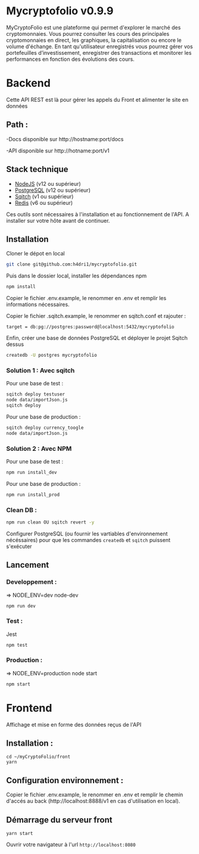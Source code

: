 # Mycryptofolio v0.9.9

MyCryptoFolio est une plateforme qui permet d'explorer le marché des cryptomonnaies. Vous pourrez consulter les cours des principales cryptomonnaies en direct, les graphiques, la capitalisation ou encore le volume d'échange. En tant qu'utilisateur enregistrés vous pourrez gérer vos portefeuilles d’investissement, enregistrer des transactions et monitorer les performances en fonction des évolutions des cours.

# Backend

Cette API REST est là pour gérer les appels du Front et alimenter le site en données

## Path :

-Docs disponible sur http://hostname:port/docs

-API disponible sur http://hotname:port/v1

## Stack technique

- [NodeJS](https://nodejs.org/en/download) (v12 ou supérieur)
- [PostgreSQL](https://postgresql.org/download) (v12 ou supérieur)
- [Sqitch](https://sqitch.org/download) (v1 ou supérieur)
- [Redis](https://redis.io/) (v6 ou supérieur)

Ces outils sont nécessaires à l'installation et au fonctionnement de l'API.
A installer sur votre hôte avant de continuer.

## Installation
Cloner le dépot en local

```bash
git clone git@github.com:h4dri1/mycryptofolio.git
```

Puis dans le dossier local, installer les dépendances npm

```bash
npm install
```

Copier le fichier .env.example, le renommer en .env et remplir les informations nécessaires.

Copier le fichier .sqitch.example, le renommer en sqitch.conf et rajouter :

```target = db:pg://postgres:password@localhost:5432/mycryptofolio```

Enfin, créer une base de données PostgreSQL et déployer le projet Sqitch dessus

```bash
createdb -U postgres mycryptofolio
```

### Solution 1 : Avec sqitch

Pour une base de test :

```bash
sqitch deploy testuser
node data/importJson.js
sqitch deploy
```

Pour une base de production :

```bash
sqitch deploy currency_toogle
node data/importJson.js
```

### Solution 2 : Avec NPM

Pour une base de test :

```bash
npm run install_dev
```

Pour une base de production :

```bash
npm run install_prod
```

### Clean DB :

```bash
npm run clean OU sqitch revert -y
```

Configurer PostgreSQL (ou fournir les vartiables d'environnement nécéssaires) pour que les commandes `createdb` et `sqitch` puissent s'exécuter

## Lancement 

### Developpement :

=> NODE_ENV=dev node-dev

```bash
npm run dev
```

### Test :

Jest

```bash
npm test
```

### Production :

=> NODE_ENV=production node start

```bash
npm start
```

# Frontend

Affichage et mise en forme des données reçus de l'API

## Installation :

```shell
cd ~/myCryptoFolio/front
yarn
```

## Configuration environnement :

Copier le fichier .env.example, le renommer en .env et remplir le chemin d'accés au back (http://localhost:8888/v1 en cas d'utilisation en local).

## Démarrage du serveur front

`yarn start`

Ouvrir votre navigateur à l'url `http://localhost:8080`
